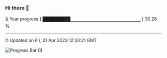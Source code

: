 ### Hi there 👋

⏳ Year progress { █████████▁▁▁▁▁▁▁▁▁▁▁▁▁▁▁▁▁▁▁▁▁ } 30.28 %

---

⏰ Updated on Fri, 21 Apr 2023 12:33:21 GMT

![Progress Bar CI](https://github.com/ZhaoGui/ZhaoGui/workflows/Progress%20Bar%20CI/badge.svg)
